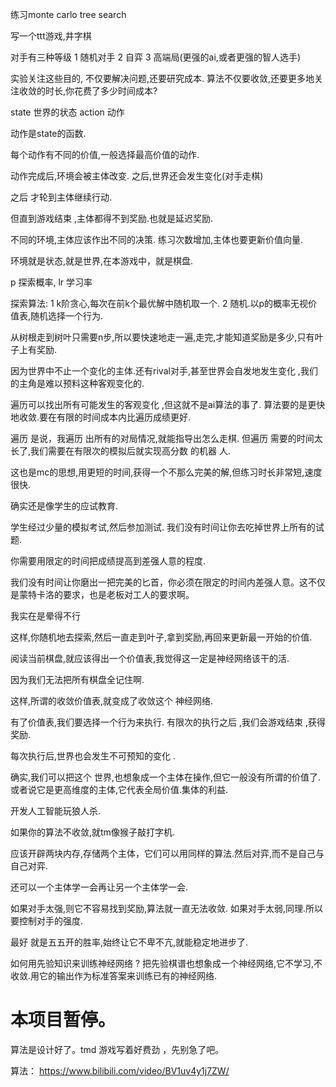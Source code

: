 练习monte carlo tree search


写一个ttt游戏,井字棋

对手有三种等级
1   随机对手
2   自弈
3   高端局(更强的ai,或者更强的智人选手)


实验关注这些目的,
不仅要解决问题,还要研究成本.
算法不仅要收敛,还要更多地关注收敛的时长,你花费了多少时间成本?


state 世界的状态
action 动作


动作是state的函数.

每个动作有不同的价值,一般选择最高价值的动作.

动作完成后,环境会被主体改变.
之后,世界还会发生变化(对手走棋)

之后 才轮到主体继续行动.

但直到游戏结束 ,主体都得不到奖励.也就是延迟奖励.



不同的环境,主体应该作出不同的决策.
练习次数增加,主体也要更新价值向量.


环境就是状态,就是世界,在本游戏中，就是棋盘.

p 探索概率,
lr 学习率

探索算法:
1   k阶贪心,每次在前k个最优解中随机取一个.
2   随机.以p的概率无视价值表,随机选择一个行为.


从树根走到树叶只需要n步,所以要快速地走一遍,走完,才能知道奖励是多少,只有叶子上有奖励.

因为世界中不止一个变化的主体.还有rival对手,甚至世界会自发地发生变化 ,我们的主角是难以预料这种客观变化的.


遍历可以找出所有可能发生的客观变化 ,但这就不是ai算法的事了.
算法要的是更快地收敛.要在有限的时间成本内比遍历成绩更好.

遍历 是说，我遍历 出所有的对局情况,就能指导出怎么走棋.
但遍历 需要的时间太长了,我们需要在有限次的模拟后就实现高分数 的机器 人.

这也是mc的思想,用更短的时间,获得一个不那么完美的解,但练习时长非常短,速度很快.

确实还是像学生的应试教育.

学生经过少量的模拟考试,然后参加测试.
我们没有时间让你去吃掉世界上所有的试题.

你需要用限定的时间把成绩提高到差强人意的程度.

我们没有时间让你磨出一把完美的匕首，你必须在限定的时间内差强人意。这不仅是蒙特卡洛的要求，也是老板对工人的要求啊。


我实在是晕得不行

这样,你随机地去探索,然后一直走到叶子,拿到奖励,再回来更新最一开始的价值.

阅读当前棋盘,就应该得出一个价值表,我觉得这一定是神经网络该干的活.

因为我们无法把所有棋盘全记住啊.

这样,所谓的收敛价值表,就变成了收敛这个 神经网络.

有了价值表,我们要选择一个行为来执行.
有限次的执行之后 ,我们会游戏结束 ,获得奖励.

每次执行后,世界也会发生不可预知的变化 .

确实,我们可以把这个 世界,也想象成一个主体在操作,但它一般没有所谓的价值了.或者说它是更高维度的主体,它代表全局价值.集体的利益.


开发人工智能玩狼人杀.


如果你的算法不收敛,就tm像猴子敲打字机.


应该开辟两块内存,存储两个主体，它们可以用同样的算法.然后对弈,而不是自己与自己对弈.

还可以一个主体学一会再让另一个主体学一会.

如果对手太强,则它不容易找到奖励,算法就一直无法收敛.
如果对手太弱,同理.所以要控制对手的强度.

最好 就是五五开的胜率,始终让它不卑不亢,就能稳定地进步了.


如何用先验知识来训练神经网络 ?
把先验棋谱也想象成一个神经网络,它不学习,不收敛.用它的输出作为标准答案来训练已有的神经网络.




# 本项目暂停。

算法是设计好了。tmd 游戏写着好费劲 ，先别急了吧。

算法：
https://www.bilibili.com/video/BV1uv4y1j7ZW/